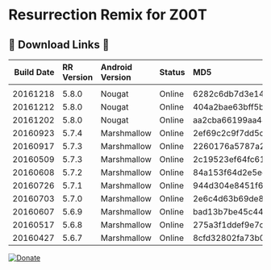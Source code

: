 # Resurrection Remix for Z00T

## &#x1F534; Download Links &#x1F534;

|Build Date|RR Version|Android Version|Status|MD5|Download Link
|----:|:-----|:-----|:-----|:-----|:-----|
| |
|20161218|5.8.0|Nougat|Online|6282c6db7d3e14bd616f239b72c02ece|[Download](https://basketbuild.com/filedl/devs?dev=Fabb2303&dl=Fabb2303/ResurrectionRemix/Z00T/ResurrectionRemix-N-v5.8.0-20161218-Z00T.zip)
|20161212|5.8.0|Nougat|Online|404a2bae63bff5be67753ab1a1d7789a|[Download](https://basketbuild.com/filedl/devs?dev=Fabb2303&dl=Fabb2303/ResurrectionRemix/Z00T/ResurrectionRemix-N-v5.8.0-20161212-Z00T.zip)
|20161202|5.8.0|Nougat|Online|aa2cba66199aa44d33227b52e147e28f|[Download](https://basketbuild.com/filedl/devs?dev=Fabb2303&dl=Fabb2303/ResurrectionRemix/Z00T/ResurrectionRemix-N-v5.8.0-20161202-Z00T.zip)
|20160923|5.7.4|Marshmallow|Online|2ef69c2c9f7dd5cae7788f60908ce5af|[Download](https://basketbuild.com/filedl/devs?dev=Fabb2303&dl=Fabb2303/ResurrectionRemix/Z00T/ResurrectionRemix-M-v5.7.4-20160923-Z00T.zip)
|20160917|5.7.3|Marshmallow|Online|2260176a5787a2533ec7f6401bb02780|[Download](https://basketbuild.com/filedl/devs?dev=Fabb2303&dl=Fabb2303/ResurrectionRemix/Z00T/ResurrectionRemix-M-v5.7.3-20160917-Z00T.zip)
|20160509|5.7.3|Marshmallow|Online|2c19523ef64fc61eebc6fec2fc092029|[Download](https://basketbuild.com/filedl/devs?dev=Fabb2303&dl=Fabb2303/ResurrectionRemix/Z00T/ResurrectionRemix-M-v5.7.3-20160905-Z00T.zip)
|20160608|5.7.2|Marshmallow|Online|84a153f64d2e5ec15024eacf23825939|[Download](https://basketbuild.com/filedl/devs?dev=Fabb2303&dl=Fabb2303/ResurrectionRemix/Z00T/ResurrectionRemix-M-v5.7.2-20160806-Z00T.zip)
|20160726|5.7.1|Marshmallow|Online|944d304e8451f68c726ca4127a2bfda3|[Download](https://basketbuild.com/filedl/devs?dev=Fabb2303&dl=Fabb2303/ResurrectionRemix/Z00T/ResurrectionRemix-M-v5.7.1-20160726-Z00T.zip)
|20160703|5.7.0|Marshmallow|Online|2e6c4d63b69de87fb60b0c537b16a2fe|[Download](https://basketbuild.com/filedl/devs?dev=Fabb2303&dl=Fabb2303/ResurrectionRemix/Z00T/ResurrectionRemix-M-v5.7.0-20160703-Z00T.zip)
|20160607|5.6.9|Marshmallow|Online|bad13b7be45c4451858eb360d8342ea0|[Download](https://basketbuild.com/filedl/devs?dev=Fabb2303&dl=Fabb2303/ResurrectionRemix/Z00T/ResurrectionRemix-M-v5.6.9-20160607-Z00T.zip)
|20160517|5.6.8|Marshmallow|Online|275a3f1ddef9e7cfc3700dd16deaa1ce|[Download](https://basketbuild.com/filedl/devs?dev=Fabb2303&dl=Fabb2303/ResurrectionRemix/Z00T/ResurrectionRemix-M-v5.6.8-20160517-Z00T.zip)
|20160427|5.6.7|Marshmallow|Online|8cfd32802fa73b0838a57d8709641aa5|[Download](https://basketbuild.com/filedl/devs?dev=Fabb2303&dl=Fabb2303/ResurrectionRemix/Z00T/ResurrectionRemix-M-v5.6.7-20160427-Z00T.zip)
[![Donate](https://img.shields.io/badge/donate-on%20paypal-009cde.svg?maxAge=86400)](https://goo.gl/DS0iqC)

